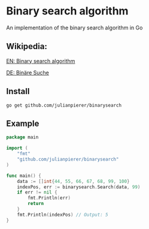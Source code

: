 # Binary search algorithm
An implementation of the binary search algorithm in Go

## Wikipedia:
[EN: Binary search algorithm](https://en.wikipedia.org/wiki/Binary_search_algorithm)

[DE: Binäre Suche](https://de.wikipedia.org/wiki/Bin%C3%A4re_Suche)

Install
-------

    go get github.com/julianpierer/binarysearch

Example
-------

```go
package main

import (
	"fmt"
	"github.com/julianpierer/binarysearch"
)

func main() {
	data := []int{44, 55, 66, 67, 68, 99, 100}
	indexPos, err := binarysearch.Search(data, 99)
	if err != nil {
		fmt.Println(err)
		return
	}
	fmt.Println(indexPos) // Output: 5
}

```
